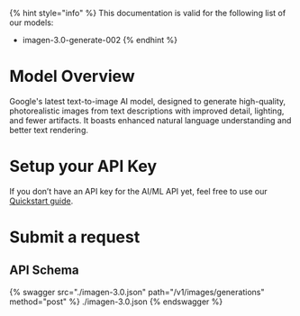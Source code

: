 [#references:start]: <> ({ "template": "openapi" })
{% hint style="info" %}
This documentation is valid for the following list of our models:
* imagen-3.0-generate-002
{% endhint %}

# Model Overview
Google&#x27;s latest text-to-image AI model, designed to generate high-quality, photorealistic images from text descriptions with improved detail, lighting, and fewer artifacts. It boasts enhanced natural language understanding and better text rendering.

# Setup your API Key
If you don’t have an API key for the AI/ML API yet, feel free to use our [Quickstart guide](https://docs.aimlapi.com/quickstart/setting-up).

# Submit a request
## API Schema
{% swagger src="./imagen-3.0.json" path="/v1/images/generations" method="post" %}
./imagen-3.0.json
{% endswagger %}


[#references:end]: <> ({})
